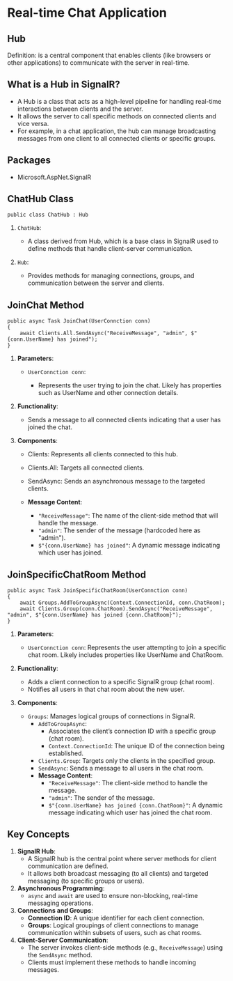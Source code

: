 # Real-time Chat Application

## Hub

Definition: is a central component that enables clients (like browsers or other applications) to communicate with the server in real-time.

## What is a Hub in SignalR?

* A Hub is a class that acts as a high-level pipeline for handling real-time interactions between clients and the server.
* It allows the server to call specific methods on connected clients and vice versa.
* For example, in a chat application, the hub can manage broadcasting messages from one client to all connected clients or specific groups.

## Packages

* Microsoft.AspNet.SignalR

## ChatHub Class

```
public class ChatHub : Hub
```

1. `ChatHub`:

    * A class derived from Hub, which is a base class in SignalR used to define methods that handle client-server communication.

2. `Hub`:

    * Provides methods for managing connections, groups, and communication between the server and clients.

## JoinChat Method

```
public async Task JoinChat(UserConnction conn)
{
    await Clients.All.SendAsync("ReceiveMessage", "admin", $"{conn.UserName} has joined");
}
```

1. <b>Parameters</b>:

    * `UserConnction conn`:

        * Represents the user trying to join the chat. Likely has properties such as UserName and other connection details.

2. <b>Functionality</b>:

    * Sends a message to all connected clients indicating that a user has joined the chat.

3. <b>Components</b>:

    * Clients: Represents all clients connected to this hub.
    * Clients.All: Targets all connected clients.
    * SendAsync: Sends an asynchronous message to the targeted clients.

    * <b>Message Content</b>:

        * `"ReceiveMessage"`: The name of the client-side method that will handle the message.
        * `"admin"`: The sender of the message (hardcoded here as "admin").
        * `$"{conn.UserName} has joined"`: A dynamic message indicating which user has joined.

## JoinSpecificChatRoom Method

```
public async Task JoinSpecificChatRoom(UserConnction conn)
{
    await Groups.AddToGroupAsync(Context.ConnectionId, conn.ChatRoom);
    await Clients.Group(conn.ChatRoom).SendAsync("ReceiveMessage", "admin", $"{conn.UserName} has joined {conn.ChatRoom}");
}
```

1. <b>Parameters</b>:

    * `UserConnction conn`: Represents the user attempting to join a specific chat room. Likely includes properties like UserName and ChatRoom.

2. <b>Functionality</b>:

    * Adds a client connection to a specific SignalR group (chat room).
    * Notifies all users in that chat room about the new user.

3. <b>Components</b>:

    * `Groups`: Manages logical groups of connections in SignalR.
        * `AddToGroupAsync`:
            * Associates the client’s connection ID with a specific group (chat room).
            * `Context.ConnectionId`: The unique ID of the connection being established.
        * `Clients.Group`: Targets only the clients in the specified group.
        * `SendAsync`: Sends a message to all users in the chat room.
        * <b>Message Content</b>:
            * `"ReceiveMessage"`: The client-side method to handle the message.
            * `"admin"`: The sender of the message.
            * `$"{conn.UserName} has joined {conn.ChatRoom}"`: A dynamic message indicating which user has joined the chat room.

## Key Concepts

1. <b>SignalR Hub</b>:
    * A SignalR hub is the central point where server methods for client communication are defined.
    * It allows both broadcast messaging (to all clients) and targeted messaging (to specific groups or users).
2. <b>Asynchronous Programming</b>:
    * `async` and `await` are used to ensure non-blocking, real-time messaging operations.
3. <b>Connections and Groups</b>:
    * <b>Connection ID</b>: A unique identifier for each client connection.
    * <b>Groups</b>: Logical groupings of client connections to manage communication within subsets of users, such as chat rooms.
4. <b>Client-Server Communication</b>:
    * The server invokes client-side methods (e.g., `ReceiveMessage`) using the `SendAsync` method.
    * Clients must implement these methods to handle incoming messages.